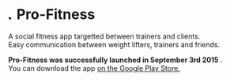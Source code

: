# <img src="https://lh3.googleusercontent.com/PBWqSXo-sGEyql7d_0kSh4TpaWOCKwl_BlutygfEMN3VoMaw_gySfnniX7ExbiXdN_w=w300-rw" alt="Whatup" style="width:10px;height:10px;"> Pro-Fitness 

A social fitness app targetted between trainers and clients. <br>
Easy communication between weight lifters, trainers and friends.

<strong>Pro-Fitness was successfully launched in September 3rd 2015 </strong>. </br>You can download the app <a href= "https://play.google.com/store/apps/details?id=com.ChenBahaCareer.fitbookskeleton&hl=en"> on the Google Play Store. </a>

